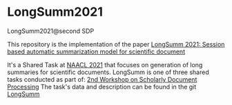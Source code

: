 # LongSumm2021
LongSumm2021@second SDP

This repository is the implementation of the paper [LongSumm 2021: Session based automatic summarization model for scientific document](https://aclanthology.org/2021.sdp-1.12/)

It's a Shared Task at [NAACL 2021](https://2021.naacl.org/) that focuses on generation of long summaries for scientific documents. 
LongSumm is one of three shared tasks conducted as part of: [2nd Workshop on Scholarly Document Processing](https://ornlcda.github.io/SDProc/)
The task's data and description can be found in the git [LongSumm](https://github.com/guyfe/LongSumm#training-data)
